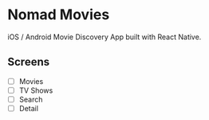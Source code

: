 # Nomad Movies

iOS / Android Movie Discovery App built
with React Native.

## Screens

- [ ] Movies
- [ ] TV Shows
- [ ] Search
- [ ] Detail